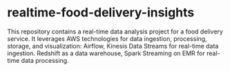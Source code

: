 # realtime-food-delivery-insights
This repository contains a real-time data analysis project for a food delivery service. It leverages AWS technologies for data ingestion, processing, storage, and visualization:  Airflow, Kinesis Data Streams for real-time data ingestion. Redshift as a data warehouse, Spark Streaming on EMR for real-time data processing. 

